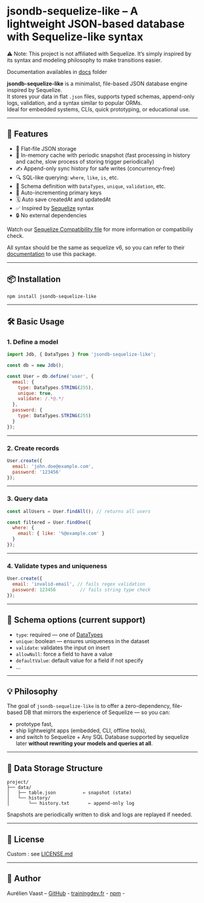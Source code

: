 # jsondb-sequelize-like – A lightweight JSON-based database with Sequelize-like syntax

⚠️ Note: This project is not affiliated with Sequelize. It’s simply inspired by its syntax and modeling philosophy to make transitions easier.

Documentation availables in <a href="https://training-dev-fr.github.io/jsondb-sequelize-like/" target="_blank">docs</a> folder

**jsondb-sequelize-like** is a minimalist, file-based JSON database engine inspired by Sequelize.  
It stores your data in flat `.json` files, supports typed schemas, append-only logs, validation, and a syntax similar to popular ORMs.  
Ideal for embedded systems, CLIs, quick prototyping, or educational use.

---

## 🚀 Features

- 💾 Flat-file JSON storage
- 🧠 In-memory cache with periodic snapshot (fast processing in history and cache, slow process of storing trigger periodically)
- ✍️ Append-only sync history for safe writes (concurrency-free)
- 🔍 SQL-like querying: `where`, `like`, `is`, etc.
- 🧱 Schema definition with `DataTypes`, `unique`, `validation`, etc.
- 🎯 Auto-incrementing primary keys
- 🗓️ Auto save createdAt and updatedAt
- ✅ Inspired by <a href="https://sequelize.org" target="_blank">Sequelize</a> syntax
- 🔒 No external dependencies

Watch our <a href="./Sequelize_Compatibility.md" target="_blank">Sequelize Compatibility file</a> for more information or compatibiliy check.

All syntax should be the same as sequelize v6, so you can refer to their [documentation](https://sequelize.org/docs/v6/) to use this package.

---

## 📦 Installation

```bash
npm install jsondb-sequelize-like
```

---

## 🛠️ Basic Usage

### 1. Define a model

```js
import Jdb, { DataTypes } from 'jsondb-sequelize-like';

const db = new Jdb();

const User = db.define('user', {
  email: {
    type: DataTypes.STRING(255),
    unique: true,
    validate: /.*@.*/
  },
  password: {
    type: DataTypes.STRING(255)
  }
});
```

---

### 2. Create records

```js
User.create({
  email: 'john.doe@example.com',
  password: '123456'
});
```

---

### 3. Query data

```js
const allUsers = User.findAll(); // returns all users

const filtered = User.findOne({
  where: {
    email: { like: '%@example.com' }
  }
});
```

---

### 4. Validate types and uniqueness

```js
User.create({
  email: 'invalid-email', // fails regex validation
  password: 123456         // fails string type check
});
```

---

## 🧪 Schema options (current support)

- `type`: required — one of [DataTypes](./src/DataTypes/)
- `unique`: boolean — ensures uniqueness in the dataset
- `validate`: validates the input on insert
- `allowNull`: force a field to have a value
- `defaultValue`: default value for a field if not specify
- ...

---

## 💡 Philosophy

The goal of `jsondb-sequelize-like` is to offer a zero-dependency, file-based DB that mirrors the experience of Sequelize — so you can:
- prototype fast,
- ship lightweight apps (embedded, CLI, offline tools),
- and switch to Sequelize + Any SQL Database supported by sequelize later **without rewriting your models and queries at all**.

---

## 📁 Data Storage Structure

```
project/
├── data/
│   ├── table.json          ← snapshot (state)
│   └── history/
│       └── history.txt       ← append-only log
```

Snapshots are periodically written to disk and logs are replayed if needed.

---

## 📄 License

Custom : see <a href="./LICENSE.md" target="_blank">LICENSE.md</a>

---

## 🙌 Author

Aurélien Vaast – 
<a href="https://github.com/training-dev-fr/jsondb-sequelize-like" target="_blank">GitHub</a> -
<a href="https://training-dev.fr" target="_blank">trainingdev.fr</a> -
<a href="https://www.npmjs.com/package/jsondb-sequelize-like" target="_blank">npm</a> -

